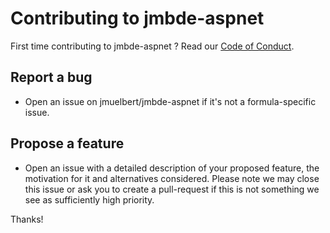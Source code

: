 # Contributing to jmbde-aspnet

First time contributing to jmbde-aspnet ? Read our [Code of Conduct](https://github.com/jmuelbert/jmbde-aspnet/blob/master/CODE_OF_CONDUCT.md#code-of-conduct).

## Report a bug

* Open an issue on jmuelbert/jmbde-aspnet if it's not a formula-specific issue.

## Propose a feature

* Open an issue with a detailed description of your proposed feature, the motivation for it and alternatives considered. Please note we may close this issue or ask you to create a pull-request if this is not something we see as sufficiently high priority.

Thanks!
